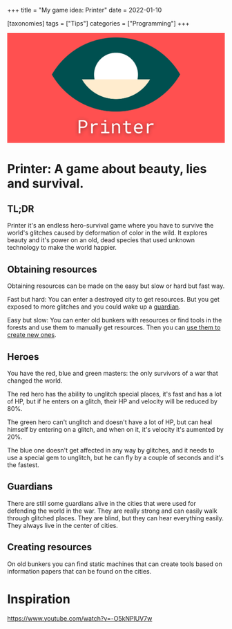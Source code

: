 +++
title = "My game idea: Printer"
date = 2022-01-10

[taxonomies]
tags = ["Tips"]
categories = ["Programming"]
+++

![Printer banner](banner.png)

# Printer: A game about beauty, lies and survival.

## TL;DR

Printer it's an endless hero-survival game where you have to survive the world's glitches caused by deformation of color in the wild. It explores beauty and it's power on an old, dead species that used unknown technology to make the world happier.

## Obtaining resources

Obtaining resources can be made on the easy but slow or hard but fast way.

Fast but hard: You can enter a destroyed city to get resources. But you get exposed to more glitches and you could wake up a [guardian](#guardians).

Easy but slow: You can enter old bunkers with resources or find tools in the forests and use them to manually get resources. Then you can [use them to create new ones](#creating-resources).

## Heroes

You have the red, blue and green masters: the only survivors of a war that changed the world.

The red hero has the ability to unglitch special places, it's fast and has a lot of HP, but if he enters on a glitch, their HP and velocity will be reduced by 80%.

The green hero can't unglitch and doesn't have a lot of HP, but can heal himself by entering on a glitch, and when on it, it's velocity it's aumented by 20%.

The blue one doesn't get affected in any way by glitches, and it needs to use a special gem to unglitch, but he can fly by a couple of seconds and it's the fastest.

## Guardians

There are still some guardians alive in the cities that were used for defending the world in the war. They are really strong and can easily walk through glitched places. They are blind, but they can hear everything easily. They always live in the center of cities.

## Creating resources

On old bunkers you can find static machines that can create tools based on information papers that can be found on the cities.

# Inspiration

<https://www.youtube.com/watch?v=-O5kNPlUV7w>

